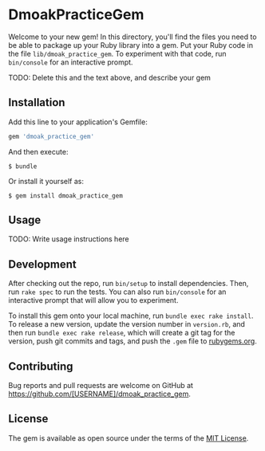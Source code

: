 # DmoakPracticeGem

Welcome to your new gem! In this directory, you'll find the files you need to be able to package up your Ruby library into a gem. Put your Ruby code in the file `lib/dmoak_practice_gem`. To experiment with that code, run `bin/console` for an interactive prompt.

TODO: Delete this and the text above, and describe your gem

## Installation

Add this line to your application's Gemfile:

```ruby
gem 'dmoak_practice_gem'
```

And then execute:

    $ bundle

Or install it yourself as:

    $ gem install dmoak_practice_gem

## Usage

TODO: Write usage instructions here

## Development

After checking out the repo, run `bin/setup` to install dependencies. Then, run `rake spec` to run the tests. You can also run `bin/console` for an interactive prompt that will allow you to experiment.

To install this gem onto your local machine, run `bundle exec rake install`. To release a new version, update the version number in `version.rb`, and then run `bundle exec rake release`, which will create a git tag for the version, push git commits and tags, and push the `.gem` file to [rubygems.org](https://rubygems.org).

## Contributing

Bug reports and pull requests are welcome on GitHub at https://github.com/[USERNAME]/dmoak_practice_gem.

## License

The gem is available as open source under the terms of the [MIT License](https://opensource.org/licenses/MIT).
